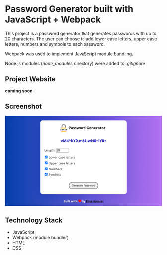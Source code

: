 # Password Generator built with JavaScript + Webpack

This project is a password generator that generates passwords with up to 20 characters. The user can choose to add lower case letters, upper case letters, numbers and symbols to each password. 

Webpack was used to implement JavaScript module bundling.

Node.js modules (*node_modules* directory) were added to _.gitignore_

## Project Website

**coming soon**

## Screenshot

![Screenshot](Screenshot.jpg)

## Technology Stack

+ JavaScript
+ Webpack (module bundler)
+ HTML
+ CSS
